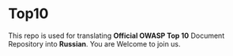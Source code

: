 # Top10
This repo is used for translating **Official OWASP Top 10** Document Repository into **Russian**.
You are Welcome to join us.
